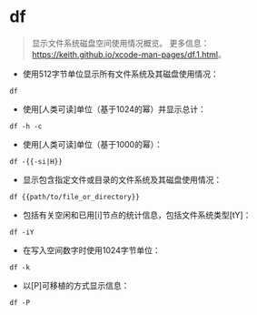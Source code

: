 # df

> 显示文件系统磁盘空间使用情况概览。
> 更多信息：<https://keith.github.io/xcode-man-pages/df.1.html>。

- 使用512字节单位显示所有文件系统及其磁盘使用情况：

`df`

- 使用[人类可读]单位（基于1024的幂）并显示总计：

`df -h -c`

- 使用[人类可读]单位（基于1000的幂）：

`df -{{-si|H}}`

- 显示包含指定文件或目录的文件系统及其磁盘使用情况：

`df {{path/to/file_or_directory}}`

- 包括有关空闲和已用[i]节点的统计信息，包括文件系统类型[tY]：

`df -iY`

- 在写入空间数字时使用1024字节单位：

`df -k`

- 以[P]可移植的方式显示信息：

`df -P`